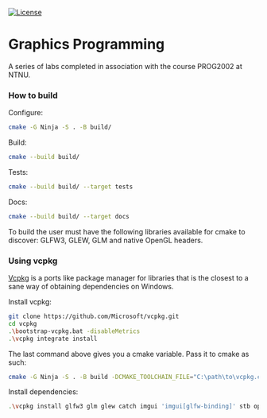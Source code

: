 [![License](https://img.shields.io/badge/license-MIT-blue.svg)](https://opensource.org/licenses/MIT)

# Graphics Programming

A series of labs completed in association with the course PROG2002 at NTNU.

### How to build

Configure:
```bash
cmake -G Ninja -S . -B build/
```

Build:
```bash
cmake --build build/
```

Tests:
```bash
cmake --build build/ --target tests
```

Docs:
```bash
cmake --build build/ --target docs
```

To build the user must have the following libraries available for cmake to discover: GLFW3, GLEW, GLM and native OpenGL headers.

### Using vcpkg

[Vcpkg](https://github.com/Microsoft/vcpkg) is a ports like package manager for libraries that is the closest to a sane way of obtaining dependencies on Windows.

Install vcpkg:
```bash
git clone https://github.com/Microsoft/vcpkg.git
cd vcpkg
.\bootstrap-vcpkg.bat -disableMetrics
.\vcpkg integrate install
```

The last command above gives you a cmake variable. Pass it to cmake as such:
```bash
cmake -G Ninja -S . -B build -DCMAKE_TOOLCHAIN_FILE="C:\path\to\vcpkg.cmake"
```

Install dependencies:
```bash
.\vcpkg install glfw3 glm glew catch imgui 'imgui[glfw-binding]' stb opengl
```

